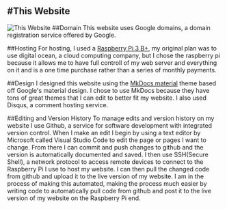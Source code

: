 #This Website
---
![This Website](/img/material.png)
##Domain
This website uses Google domains, a domain registration service offered by Google.

##Hosting
For hosting, I used a [Raspberry Pi 3 B+](https://amzn.to/2PQSVmL "Raspberry Pi 3 B+"), my original plan was to use digital ocean, a cloud computing company, but I chose the raspberry pi because it allows me to have full controll of my web server and everything on it and is a one time purchase rather than a series of monthly payments.

##Design
I designed this website using the [MkDocs material](https://squidfunk.github.io/mkdocs-material/) theme based off Google's material design.  I chose to use MkDocs because they have tons of great themes that I can edit to better fit my website.  I also used Disqus, a comment hosting service.

##Editing and Version History
To manage edits and version history on my website I use Github, a service for software development with integrated version control.  When I make an edit I begin by using a text editor by Microsoft called Visual Studio Code to edit the page or pages I want to change.  From there I can commit and push changes to github and the version is automatically documented and saved.  I then use SSH(Secure Shell), a network protocol to access remote devices to connect to the Raspberry Pi I use to host my website.  I can then pull the changed code from github and upload it to the live version of my website.  I am in the process of making this automated, making the process much easier by writing code to automatically pull code from github and post it to the live version of my website on the Raspberry Pi end.

<!--<div id="amzn-assoc-ad-f7e9c181-005b-4bb6-9d54-7952d3c68cdb"></div><script async src="//z-na.amazon-adsystem.com/widgets/onejs?MarketPlace=US&adInstanceId=f7e9c181-005b-4bb6-9d54-7952d3c68cdb"></script>-->